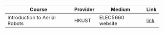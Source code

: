 | Course | Provider  | Medium | Link |
|---------|--------|-----------------|-----------------|
|Introduction to Aerial Robots | HKUST |ELEC5660 website |[link](https://gaowenliang.github.io/HKUST-ELEC5660-Introduction-to-Aerial-Robots/index.html)|